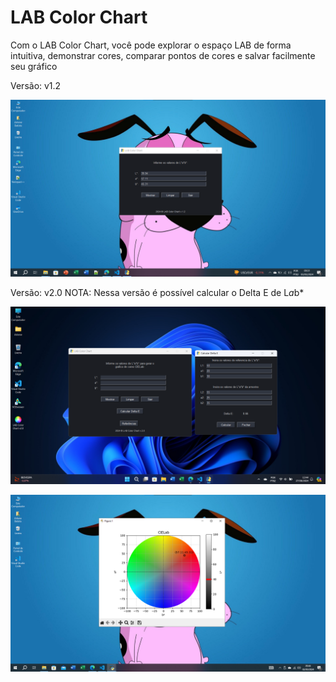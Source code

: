 # LAB Color Chart

Com o LAB Color Chart, você pode explorar o espaço LAB de forma intuitiva, demonstrar cores, comparar pontos de cores e salvar facilmente seu gráfico

Versão: v1.2

![Entrada de Dados](/Tela_black.png)

Versão: v2.0
NOTA: Nessa versão é possível calcular o Delta E de L*a*b*

![Entrada de Dados nova versao](/tela05.png)

![Gráfico](/Tela02.png)
